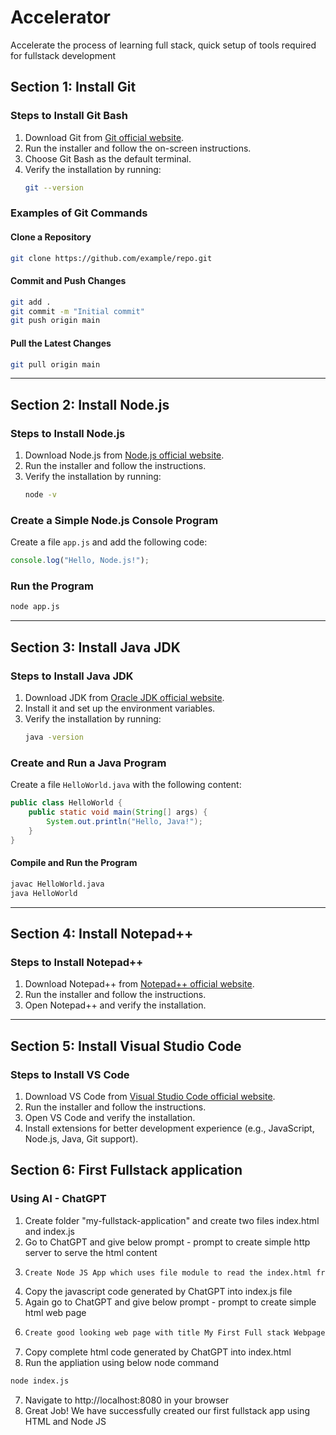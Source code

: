 # Accelerator
Accelerate the process of learning full stack, quick setup of tools required for fullstack development

## Section 1: Install Git

### Steps to Install Git Bash
1. Download Git from [Git official website](https://git-scm.com/downloads).
2. Run the installer and follow the on-screen instructions.
3. Choose Git Bash as the default terminal.
4. Verify the installation by running:
   ```sh
   git --version
   ```

### Examples of Git Commands
#### Clone a Repository
```sh
git clone https://github.com/example/repo.git
```

#### Commit and Push Changes
```sh
git add .
git commit -m "Initial commit"
git push origin main
```

#### Pull the Latest Changes
```sh
git pull origin main
```

---

## Section 2: Install Node.js

### Steps to Install Node.js
1. Download Node.js from [Node.js official website](https://nodejs.org/).
2. Run the installer and follow the instructions.
3. Verify the installation by running:
   ```sh
   node -v
   ```

### Create a Simple Node.js Console Program
Create a file `app.js` and add the following code:
```js
console.log("Hello, Node.js!");
```

### Run the Program
```sh
node app.js
```

---

## Section 3: Install Java JDK

### Steps to Install Java JDK
1. Download JDK from [Oracle JDK official website](https://www.oracle.com/java/technologies/javase-downloads.html).
2. Install it and set up the environment variables.
3. Verify the installation by running:
   ```sh
   java -version
   ```

### Create and Run a Java Program
Create a file `HelloWorld.java` with the following content:
```java
public class HelloWorld {
    public static void main(String[] args) {
        System.out.println("Hello, Java!");
    }
}
```

#### Compile and Run the Program
```sh
javac HelloWorld.java
java HelloWorld
```

---

## Section 4: Install Notepad++

### Steps to Install Notepad++
1. Download Notepad++ from [Notepad++ official website](https://notepad-plus-plus.org/downloads/).
2. Run the installer and follow the instructions.
3. Open Notepad++ and verify the installation.

---

## Section 5: Install Visual Studio Code

### Steps to Install VS Code
1. Download VS Code from [Visual Studio Code official website](https://code.visualstudio.com/Download).
2. Run the installer and follow the instructions.
3. Open VS Code and verify the installation.
4. Install extensions for better development experience (e.g., JavaScript, Node.js, Java, Git support).

## Section 6: First Fullstack application

### Using AI - ChatGPT
1. Create folder "my-fullstack-application" and create two files index.html and index.js
2. Go to ChatGPT and give below prompt - prompt to create simple http server to serve the html content
3. ```sh
   Create Node JS App which uses file module to read the index.html from same directory and uses http module to serve the html content on the port 9999
   ```
5. Copy the javascript code generated by ChatGPT into index.js file
6. Again go to ChatGPT and give below prompt - prompt to create simple html web page
7. ```sh
   Create good looking web page with title My First Full stack Webpage using bootstrap 5 to demonstrate different sections of website to contain header section to display site name and navigation menu, left avigation section, main section, footer section and right advertisement section
   ```
8. Copy complete html code generated by ChatGPT into index.html
9. Run the appliation using below node command

```sh
node index.js
```

7. Navigate to http://localhost:8080 in your browser
8. Great Job! We have successfully created our first fullstack app using HTML and Node JS
